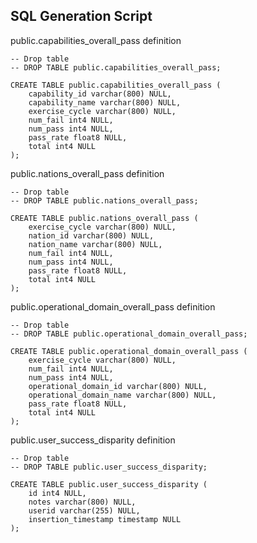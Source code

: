 ## SQL Generation Script

public.capabilities_overall_pass definition
```
-- Drop table
-- DROP TABLE public.capabilities_overall_pass;

CREATE TABLE public.capabilities_overall_pass (
	capability_id varchar(800) NULL,
	capability_name varchar(800) NULL,
	exercise_cycle varchar(800) NULL,
	num_fail int4 NULL,
	num_pass int4 NULL,
	pass_rate float8 NULL,
	total int4 NULL
);
```

public.nations_overall_pass definition
```
-- Drop table
-- DROP TABLE public.nations_overall_pass;

CREATE TABLE public.nations_overall_pass (
	exercise_cycle varchar(800) NULL,
	nation_id varchar(800) NULL,
	nation_name varchar(800) NULL,
	num_fail int4 NULL,
	num_pass int4 NULL,
	pass_rate float8 NULL,
	total int4 NULL
);
```

public.operational_domain_overall_pass definition
```
-- Drop table
-- DROP TABLE public.operational_domain_overall_pass;

CREATE TABLE public.operational_domain_overall_pass (
	exercise_cycle varchar(800) NULL,
	num_fail int4 NULL,
	num_pass int4 NULL,
	operational_domain_id varchar(800) NULL,
	operational_domain_name varchar(800) NULL,
	pass_rate float8 NULL,
	total int4 NULL
);
```

public.user_success_disparity definition
```
-- Drop table
-- DROP TABLE public.user_success_disparity;

CREATE TABLE public.user_success_disparity (
	id int4 NULL,
	notes varchar(800) NULL,
	userid varchar(255) NULL,
	insertion_timestamp timestamp NULL
);
```
